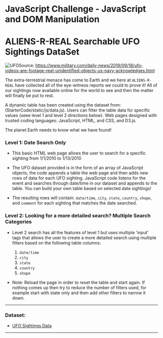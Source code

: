 # JavaScript Challenge - JavaScript and DOM Manipulation

# ALIENS-R-REAL Searchable UFO Sightings DataSet

![UFO](image/ufo_2400.png)Source: https://www.military.com/daily-news/2019/09/18/ufo-videos-are-footage-real-unidentified-objects-us-navy-acknowledges.html 

The extra-terrestrial menace has come to Earth and we here at `ALIENS-R-REAL` have collected all of the eye-witness reports we could to prove it! All of our sightings now available online for the world to see and then the matter will finally be put to rest.

A dynamic table has been created using the dataset from: (StarterCode/static/js/data.js). Users can filter the table data for specific values (seee level 1 and level 2 directions below). Web pages designed with trusted coding languages: JavaScript, HTML, and CSS, and D3.js.

The planet Earth needs to know what we have found!

### Level 1: Date Search Only

* This basic HTML web page allows the user to search for a specific sighting from 1/1/2010 to 1/13/2010

* The UFO dataset provided is in the form of an array of JavaScript objects, the code appends a table the web page and then adds new rows of data for each UFO sighting.  JavaScript code listens for the event and searches through date/time in our dataset and appends to the table. You can build your own table based on selected date sightings!

* The resulting rows will contain: `date/time`, `city`, `state`, `country`, `shape`, and `comment` for each sighting that matches the date searched.

### Level 2: Looking for a more detailed search?  Multiple Search Categories

* Level 2 search has all the features of level 1 but uses multiple 'input' tags that allows the user to create a more detailed search using multiple filters based on the following table columns:
  1. `date/time`
  2. `city`
  3. `state`
  4. `country`
  5. `shape`

* Note: Reload the page in order to reset the table and start again.  If nothing comes up then try to reduce the number of filters used, for example start with state only and then add other filters to narrow it down. 

- - -

### Dataset:

* [UFO Sightings Data](StarterCode/static/js/data.js)

- - -
